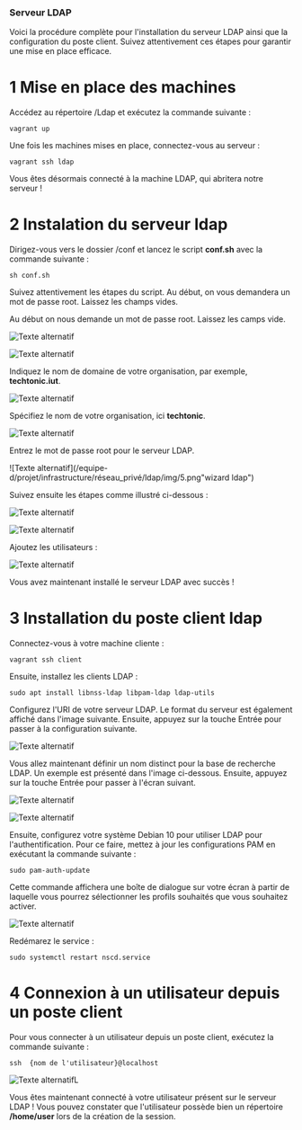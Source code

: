 
### Serveur LDAP

Voici la procédure complète pour l'installation du serveur LDAP ainsi que la configuration du poste client. Suivez attentivement ces étapes pour garantir une mise en place efficace.


# 1 Mise en place des machines 

Accédez au répertoire /Ldap et exécutez la commande suivante :

```
vagrant up 
```
Une fois les machines mises en place, connectez-vous au serveur : 

```
vagrant ssh ldap
```
Vous êtes désormais connecté à la machine LDAP, qui abritera notre serveur ! 

# 2 Instalation du serveur ldap  
Dirigez-vous vers le dossier /conf et lancez le script **conf.sh** avec la commande suivante :

```
sh conf.sh
```
Suivez attentivement les étapes du script. Au début, on vous demandera un mot de passe root. Laissez les champs vides.

Au début on nous demande un mot de passe root. Laissez les camps vide. 

![Texte alternatif](/equipe-d/projet/infrastructure/réseau_privé/ldap/img/1.png "wizard ldap")

![Texte alternatif](/equipe-d/projet/infrastructure/réseau_privé/ldap/img/2.png "wizard ldap")

Indiquez le nom de domaine de votre organisation, par exemple, **techtonic.iut**.

![Texte alternatif](/equipe-d/projet/infrastructure/réseau_privé/ldap/img/3.png "wizard ldap")

Spécifiez le nom de votre organisation, ici **techtonic**.

![Texte alternatif](/equipe-d/projet/infrastructure/réseau_privé/ldap/img/4.png "wizard ldap")

 Entrez le mot de passe root pour le serveur LDAP.
 
![Texte alternatif](/equipe-d/projet/infrastructure/réseau_privé/ldap/img/5.png"wizard ldap")

Suivez ensuite les étapes comme illustré ci-dessous :

![Texte alternatif](/equipe-d/projet/infrastructure/réseau_privé/ldap/img/6.png "wizard ldap")

![Texte alternatif](/equipe-d/projet/infrastructure/réseau_privé/ldap/img/7.png "wizard ldap")

Ajoutez les utilisateurs : 

![Texte alternatif](/equipe-d/projet/infrastructure/réseau_privé/ldap/img/8.png "wizard ldap")

Vous avez maintenant installé le serveur LDAP avec succès !

# 3 Installation du poste client ldap  

Connectez-vous à votre machine cliente :

```
vagrant ssh client
```
Ensuite, installez les clients LDAP :

```
sudo apt install libnss-ldap libpam-ldap ldap-utils 
```
Configurez l'URI de votre serveur LDAP. Le format du serveur est également affiché dans l'image suivante. Ensuite, appuyez sur la touche Entrée pour passer à la configuration suivante.

![Texte alternatif](/equipe-d/projet/infrastructure/réseau_privé/ldap/img/9.png "wizard ldap")

Vous allez maintenant définir un nom distinct pour la base de recherche LDAP. Un exemple est présenté dans l'image ci-dessous. Ensuite, appuyez sur la touche Entrée pour passer à l'écran suivant.

![Texte alternatif](/equipe-d/projet/infrastructure/réseau_privé/ldap/img/10.png "wizard ldap")

![Texte alternatif](/equipe-d/projet/infrastructure/réseau_privé/ldap/img/11.png "wizard ldap")

Ensuite, configurez votre système Debian 10 pour utiliser LDAP pour l'authentification. Pour ce faire, mettez à jour les configurations PAM en exécutant la commande suivante :
```
sudo pam-auth-update
```

Cette commande affichera une boîte de dialogue sur votre écran à partir de laquelle vous pourrez sélectionner les profils souhaités que vous souhaitez activer.

![Texte alternatif](/equipe-d/projet/infrastructure/réseau_privé/ldap/img/12.png "wizard ldap")

Redémarez le service : 

```
sudo systemctl restart nscd.service
```

# 4 Connexion à un utilisateur depuis un poste client 

Pour vous connecter à un utilisateur depuis un poste client, exécutez la commande suivante :

```
ssh  {nom de l'utilisateur}@localhost
```
![Texte alternatifL](/equipe-d/projet/infrastructure/réseau_privé/ldap/img/13.png "wizard ldap")

Vous êtes maintenant connecté à votre utilisateur présent sur le serveur LDAP ! Vous pouvez constater que l'utilisateur possède bien un répertoire **/home/user** lors de la création de la session.
